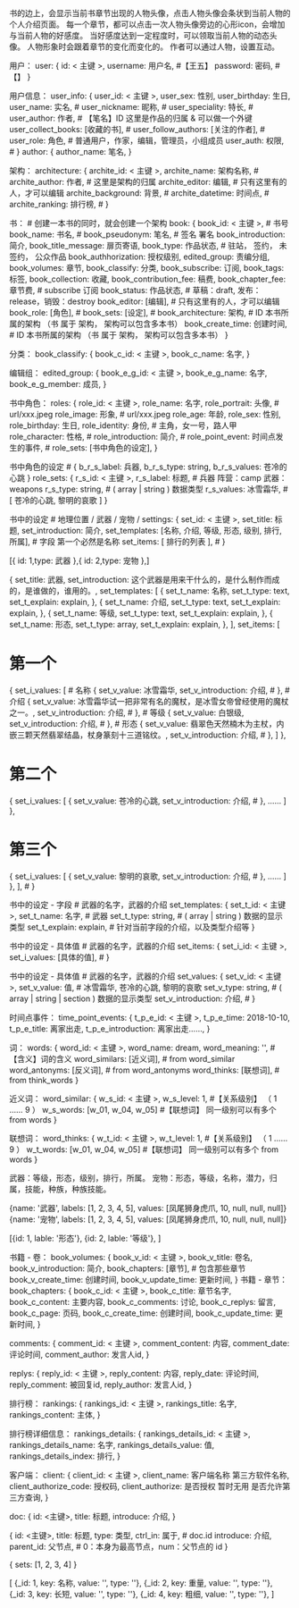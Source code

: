 书的边上，会显示当前书章节出现的人物头像，点击人物头像会条状到当前人物的个人介绍页面。
每一个章节，都可以点击一次人物头像旁边的心形icon，会增加与当前人物的好感度。
当好感度达到一定程度时，可以领取当前人物的动态头像。
人物形象时会跟着章节的变化而变化的。
作者可以通过人物，设置互动。




用户：
user:
{
  id:                      < 主键 >,
  username:                用户名, #【王五】
  password:                密码, #【】
}

用户信息：
user_info:
{
  user_id:                  < 主键 >,
  user_sex:                 性别,
  user_birthday:            生日,
  user_name:                实名, #
  user_nickname:            昵称, #
  user_speciality:          特长, #
  user_author:              作者, # 【笔名】ID 这里是作品的归属 & 可以做一个外键
  user_collect_books:       [收藏的书], #
  user_follow_authors:      [关注的作者], #
  user_role:                角色, # 普通用户，作家，编辑，管理员，小组成员
  user_auth:                权限, #
}
author:
{
  author_name:              笔名,
}

架构：
architecture:
{
  archite_id:               < 主键 >,
  archite_name:             架构名称, #
  archite_author:           作者, # 这里是架构的归属
  archite_editor:           编辑, # 只有这里有的人，才可以编辑
  archite_background:       背景, #
  archite_datetime:         时间点, #
  archite_ranking:          排行榜, #
}

书： # 创建一本书的同时，就会创建一个架构
book:
{
  book_id:                  < 主键 >, # 书号
  book_name:                书名, #
  book_pseudonym:           笔名, # 签名 署名
  book_introduction:        简介,
  book_title_message:       扉页寄语,
  book_type:                作品状态, # 驻站， 签约， 未签约， 公众作品
  book_authhorization:      授权级别,
  edited_group:             责编分组,
  book_volumes:             章节,
  book_classify:            分类,
  book_subscribe:           订阅,
  book_tags:                标签,
  book_collection:          收藏,
  book_contribution_fee:    稿费,
  book_chapter_fee:         章节费, # subscribe 订阅
  book_status:              作品状态, # 草稿：draft, 发布：release，销毁：destroy
  book_editor:              [编辑], # 只有这里有的人，才可以编辑
  book_role:                [角色], #
  book_sets:                [设定], #
  book_architecture:        架构, # ID 本书所属的架构 （书 属于 架构， 架构可以包含多本书）
  book_create_time:         创建时间, # ID 本书所属的架构 （书 属于 架构， 架构可以包含多本书）
}

分类：
book_classify:
{
  book_c_id:              < 主键 >,
  book_c_name:            名字,
}

编辑组：
edited_group:
{
  book_e_g_id:              < 主键 >,
  book_e_g_name:            名字,
  book_e_g_member:          成员,
}

书中角色：
roles:
{
  role_id:                   < 主键 >,
  role_name:                 名字,
  role_portrait:             头像, # url/xxx.jpeg
  role_image:                形象, # url/xxx.jpeg
  role_age:                  年龄,
  role_sex:                  性别,
  role_birthday:             生日,
  role_identity:             身份, # 主角，女一号，路人甲
  role_character:            性格, #
  role_introduction:         简介, #
  role_point_event:          时间点发生的事件, #
  role_sets:                 [书中角色的设定],
}

书中角色的设定 # { b_r_s_label: 兵器, b_r_s_type: string, b_r_s_values: 苍冷的心跳 }
role_sets:
{
  r_s_id:                 < 主键 >,
  r_s_label:              标题, # 兵器 阵营：camp 武器：weapons
  r_s_type:               string, # ( array | string ) 数据类型
  r_s_values:             冰雪霜华, # [ 苍冷的心跳, 黎明的哀歌 ]
}

书中的设定 # 地理位置 / 武器 / 宠物 /
settings:
{
  set_id:                 < 主键 >,
  set_title:              标题,
  set_introduction:       简介,
  set_templates:           [名称, 介绍, 等级, 形态, 级别, 排行, 所属], # 字段 第一个必然是名称
  set_items:              [ 排行的列表 ], #
}



[{ id: 1,type: 武器  },{ id: 2,type: 宠物  },]



{
  set_title:              武器,
  set_introduction:       这个武器是用来干什么的，是什么制作而成的，是谁做的，谁用的。,
  set_templates:           [
    { set_t_name: 名称, set_t_type: text, set_t_explain: explain, },
    { set_t_name: 介绍, set_t_type: text, set_t_explain: explain, },
    { set_t_name: 等级, set_t_type: text, set_t_explain: explain, },
    { set_t_name: 形态, set_t_type: array, set_t_explain: explain, },
  ],
  set_items: [
   # 第一个
   {
      set_i_values:   [
        # 名称
        {
          set_v_value:              冰雪霜华,
          set_v_introduction:       介绍, #
        },
        # 介绍
        {
          set_v_value:              冰雪霜华试一把非常有名的魔杖，是冰雪女帝曾经使用的魔杖之一。,
          set_v_introduction:       介绍, #
        },
        # 等级
        {
          set_v_value:              白银级,
          set_v_introduction:       介绍, #
        },
        # 形态
        {
          set_v_value:              翡翠色天然楠木为主杖，内嵌三颗天然翡翠结晶，杖身篆刻十三道铭纹。,
          set_v_introduction:       介绍, #
        },
      ]
   },
   # 第二个
   {
      set_i_values:   [
        {
          set_v_value:              苍冷的心跳,
          set_v_introduction:       介绍, #
        },
        ……
      ]
   },
   # 第三个
   {
      set_i_values:   [
        {
          set_v_value:              黎明的哀歌,
          set_v_introduction:       介绍, #
        },
        ……
      ]
   },
  ], #
}


书中的设定 - 字段 # 武器的名字，武器的介绍
set_templates:
{
  set_t_id:                 < 主键 >,
  set_t_name:               名字, # 武器
  set_t_type:               string, # ( array | string ) 数据的显示类型
  set_t_explain:            explain, # 针对当前字段的介绍，以及类型介绍等
}

书中的设定 - 具体值 # 武器的名字，武器的介绍
set_items:
{
  set_i_id:                 < 主键 >,
  set_i_values:             [具体的值], #
}

书中的设定 - 具体值 # 武器的名字，武器的介绍
set_values:
{
  set_v_id:                 < 主键 >,
  set_v_value:              值, # 冰雪霜华, 苍冷的心跳, 黎明的哀歌
  set_v_type:               string, # ( array | string |  section ) 数据的显示类型
  set_v_introduction:       介绍, #
}

时间点事件：
time_point_events:
{
  t_p_e_id:                 < 主键 >,
  t_p_e_time:               2018-10-10,
  t_p_e_title:              离家出走,
  t_p_e_introduction:       离家出走……,
}

词：
words:
{
  word_id:                  < 主键 >,
  word_name:                dream,
  word_meaning:             '', #【含义】词的含义
  word_similars:            [近义词], # from word_similar
  word_antonyms:            [反义词], # from word_antonyms
  word_thinks:              [联想词], # from think_words
}

近义词：
word_similar:
{
  w_s_id:                 < 主键 >,
  w_s_level:              1, #【关系级别】 （ 1 …… 9 ）
  w_s_words:              [w_01, w_04, w_05] #【联想词】 同一级别可以有多个 from words
}

联想词：
word_thinks:
{
  w_t_id:                 < 主键 >,
  w_t_level:              1, #【关系级别】 （ 1 …… 9 ）
  w_t_words:              [w_01, w_04, w_05] #【联想词】 同一级别可以有多个 from words
}




武器：等级，形态，级别，排行，所属。
宠物：形态，等级，名称，潜力，归属，技能，种族，种族技能。

{name: '武器', labels: [1, 2, 3, 4, 5], values: [凤尾狮身虎爪, 10, null, null, null]}
{name: '宠物', labels: [1, 2, 3, 4, 5], values: [凤尾狮身虎爪, 10, null, null, null]}

[{id: 1, lable: '形态'}, {id: 2, lable: '等级'}, ]


书籍 - 卷：
book_volumes:
{
  book_v_id:                 < 主键 >,
  book_v_title:              卷名,
  book_v_introduction:       简介,
  book_chapters:             [章节], # 包含那些章节
  book_v_create_time:        创建时间,
  book_v_update_time:        更新时间,
}
书籍 - 章节：
book_chapters:
{
  book_c_id:                 < 主键 >,
  book_c_title:              章节名字,
  book_c_content:            主要内容,
  book_c_comments:           讨论,
  book_c_replys:             留言,
  book_c_page:               页码,
  book_c_create_time:        创建时间,
  book_c_update_time:        更新时间,
}

comments:
{
  comment_id:               < 主键 >,
  comment_content:          内容,
  comment_date:             评论时间,
  comment_author:           发言人id,
}

replys:
{
  reply_id:               < 主键 >,
  reply_content:          内容,
  reply_date:             评论时间,
  reply_comment:          被回复id,
  reply_author:           发言人id,
}

排行榜：
rankings:
{
  rankings_id:             < 主键 >,
  rankings_title:          名字,
  rankings_content:        主体,
}

排行榜详细信息：
rankings_details:
{
  rankings_details_id:       < 主键 >,
  rankings_details_name:     名字,
  rankings_details_value:    值,
  rankings_details_index:    排行,
}

客户端：
client:
{
  client_id:                 < 主键 >,
  client_name:               客户端名称 第三方软件名称,
  client_authorize_code:     授权码,
  client_authorize:          是否授权 暂时无用 是否允许第三方查询,
}






doc:
{
  id:                   <主键>,
  title:                标题,
  introduce:            介绍,
}


{
  id:                   <主键>,
  title:                标题,
  type:                 类型,
  ctrl_in:              属于, # doc.id
  introduce:            介绍,
  parent_id:            父节点, # 0：本身为最高节点，num：父节点的 id
}







{
  sets: [1, 2, 3, 4]
}

[
  {_id: 1, key: 名称, value: '', type: ''},
  {_id: 2, key: 重量, value: '', type: ''},
  {_id: 3, key: 长短, value: '', type: ''},
  {_id: 4, key: 粗细, value: '', type: ''},
]















